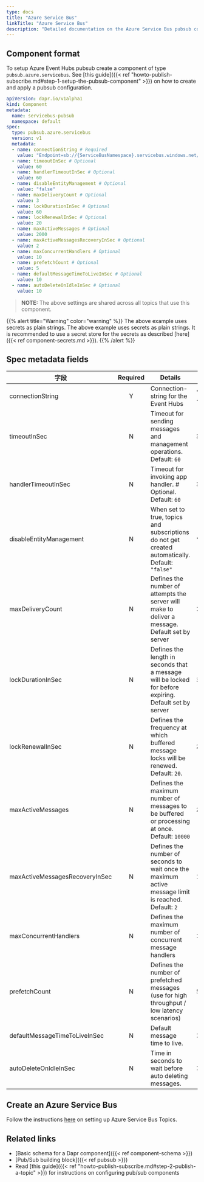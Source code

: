```yaml
---
type: docs
title: "Azure Service Bus"
linkTitle: "Azure Service Bus"
description: "Detailed documentation on the Azure Service Bus pubsub component"
---
```


## Component format
To setup Azure Event Hubs pubsub create a component of type `pubsub.azure.servicebus`. See [this guide]({{< ref "howto-publish-subscribe.md#step-1-setup-the-pubsub-component" >}}) on how to create and apply a pubsub configuration.

```yaml
apiVersion: dapr.io/v1alpha1
kind: Component
metadata:
  name: servicebus-pubsub
  namespace: default
spec:
  type: pubsub.azure.servicebus
  version: v1
  metadata:
  - name: connectionString # Required
    value: "Endpoint=sb://{ServiceBusNamespace}.servicebus.windows.net/;SharedAccessKeyName={PolicyName};SharedAccessKey={Key};EntityPath={ServiceBus}"
  - name: timeoutInSec # Optional
    value: 60
  - name: handlerTimeoutInSec # Optional
    value: 60
  - name: disableEntityManagement # Optional
    value: "false" 
  - name: maxDeliveryCount # Optional
    value: 3
  - name: lockDurationInSec # Optional
    value: 60 
  - name: lockRenewalInSec # Optional
    value: 20 
  - name: maxActiveMessages # Optional
    value: 2000 
  - name: maxActiveMessagesRecoveryInSec # Optional
    value: 2 
  - name: maxConcurrentHandlers # Optional
    value: 10
  - name: prefetchCount # Optional
    value: 5
  - name: defaultMessageTimeToLiveInSec # Optional
    value: 10
  - name: autoDeleteOnIdleInSec # Optional
    value: 10
```

> __NOTE:__ The above settings are shared across all topics that use this component.

{{% alert title="Warning" color="warning" %}}
The above example uses secrets as plain strings. The above example uses secrets as plain strings. It is recommended to use a secret store for the secrets as described [here]({{< ref component-secrets.md >}}).
{{% /alert %}}

## Spec metadata fields

| 字段                             | Required | Details                                                                                                | 示例                                                                                                                                             |
| ------------------------------ |:--------:| ------------------------------------------------------------------------------------------------------ | ---------------------------------------------------------------------------------------------------------------------------------------------- |
| connectionString               |    Y     | Connection-string for the Event Hubs                                                                   | "`Endpoint=sb://{ServiceBusNamespace}.servicebus.windows.net/;SharedAccessKeyName={PolicyName};SharedAccessKey={Key};EntityPath={ServiceBus}`" |
| timeoutInSec                   |    N     | Timeout for sending messages and management operations. Default: `60`                                  | `30`                                                                                                                                           |
| handlerTimeoutInSec            |    N     | Timeout for invoking app handler. # Optional. Default: `60`                                            | `30`                                                                                                                                           |
| disableEntityManagement        |    N     | When set to true, topics and subscriptions do not get created automatically. Default: `"false"`        | `"true"`, `"false"`                                                                                                                            |
| maxDeliveryCount               |    N     | Defines the number of attempts the server will make to deliver a message. Default set by server        | `10`                                                                                                                                           |
| lockDurationInSec              |    N     | Defines the length in seconds that a message will be locked for before expiring. Default set by server | `30`                                                                                                                                           |
| lockRenewalInSec               |    N     | Defines the frequency at which buffered message locks will be renewed. Default: `20`.                  | `20`                                                                                                                                           |
| maxActiveMessages              |    N     | Defines the maximum number of messages to be buffered or processing at once. Default: `10000`          | `2000`                                                                                                                                         |
| maxActiveMessagesRecoveryInSec |    N     | Defines the number of seconds to wait once the maximum active message limit is reached. Default: `2`   | `10`                                                                                                                                           |
| maxConcurrentHandlers          |    N     | Defines the maximum number of concurrent message handlers                                              | `10`                                                                                                                                           |
| prefetchCount                  |    N     | Defines the number of prefetched messages (use for high throughput / low latency scenarios)            | `5`                                                                                                                                            |
| defaultMessageTimeToLiveInSec  |    N     | Default message time to live.                                                                          | `10`                                                                                                                                           |
| autoDeleteOnIdleInSec          |    N     | Time in seconds to wait before auto deleting messages.                                                 | `10`                                                                                                                                           |

## Create an Azure Service Bus

Follow the instructions [here](https://docs.microsoft.com/en-us/azure/service-bus-messaging/service-bus-quickstart-topics-subscriptions-portal) on setting up Azure Service Bus Topics.

## Related links
- [Basic schema for a Dapr component]({{< ref component-schema >}})
- [Pub/Sub building block]({{< ref pubsub >}})
- Read [this guide]({{< ref "howto-publish-subscribe.md#step-2-publish-a-topic" >}}) for instructions on configuring pub/sub components
